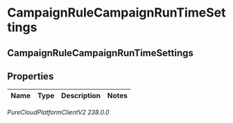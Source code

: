 # CampaignRuleCampaignRunTimeSettings

## CampaignRuleCampaignRunTimeSettings

## Properties

|Name | Type | Description | Notes|
|------------ | ------------- | ------------- | -------------|



_PureCloudPlatformClientV2 238.0.0_
